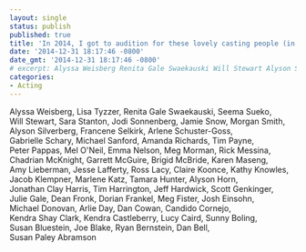 ```yaml
---
layout: single
status: publish
published: true
title: 'In 2014, I got to audition for these lovely casting people (in reverse alphabetical order):'
date: '2014-12-31 18:17:46 -0800'
date_gmt: '2014-12-31 18:17:46 -0800'
# excerpt: Alyssa Weisberg Renita Gale Swaekauski Will Stewart Alyson Silverberg
categories:
- Acting
---
```

Alyssa&nbsp;Weisberg,
Lisa&nbsp;Tyzzer,
Renita&nbsp;Gale&nbsp;Swaekauski,
Seema&nbsp;Sueko,
Will&nbsp;Stewart,
Sara&nbsp;Stanton,
Jodi&nbsp;Sonnenberg,
Jamie&nbsp;Snow,
Morgan&nbsp;Smith,
Alyson&nbsp;Silverberg,
Francene&nbsp;Selkirk,
Arlene&nbsp;Schuster-Goss,
Gabrielle&nbsp;Schary,
Michael&nbsp;Sanford,
Amanda&nbsp;Richards,
Tim&nbsp;Payne,
Peter&nbsp;Pappas,
Mel&nbsp;O'Neil,
Emma&nbsp;Nelson,
Meg&nbsp;Morman,
Rick&nbsp;Messina,
Chadrian&nbsp;McKnight,
Garrett&nbsp;McGuire,
Brigid&nbsp;McBride,
Karen&nbsp;Maseng,
Amy&nbsp;Lieberman,
Jesse&nbsp;Lafferty,
Ross&nbsp;Lacy,
Claire&nbsp;Koonce,
Kathy&nbsp;Knowles,
Jacob&nbsp;Klempner,
Marlene&nbsp;Katz,
Tamara&nbsp;Hunter,
Alyson&nbsp;Horn,
Jonathan&nbsp;Clay&nbsp;Harris,
Tim&nbsp;Harrington,
Jeff&nbsp;Hardwick,
Scott&nbsp;Genkinger,
Julie&nbsp;Gale,
Dean&nbsp;Fronk,
Dorian&nbsp;Frankel,
Meg&nbsp;Fister,
Josh&nbsp;Einsohn,
Michael&nbsp;Donovan,
Arlie&nbsp;Day,
Dan&nbsp;Cowan,
Candido&nbsp;Cornejo,
Kendra&nbsp;Shay&nbsp;Clark,
Kendra&nbsp;Castleberry,
Lucy&nbsp;Caird,
Sunny&nbsp;Boling,
Susan&nbsp;Bluestein,
Joe&nbsp;Blake,
Ryan&nbsp;Bernstein,
Dan&nbsp;Bell,
Susan&nbsp;Paley&nbsp;Abramson
